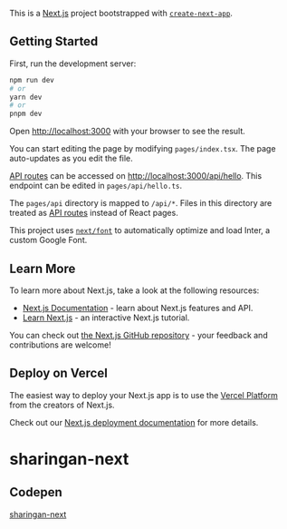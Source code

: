 This is a [Next.js](https://nextjs.org/) project bootstrapped with [`create-next-app`](https://github.com/vercel/next.js/tree/canary/packages/create-next-app).

## Getting Started

First, run the development server:

```bash
npm run dev
# or
yarn dev
# or
pnpm dev
```

Open [http://localhost:3000](http://localhost:3000) with your browser to see the result.

You can start editing the page by modifying `pages/index.tsx`. The page auto-updates as you edit the file.

[API routes](https://nextjs.org/docs/api-routes/introduction) can be accessed on [http://localhost:3000/api/hello](http://localhost:3000/api/hello). This endpoint can be edited in `pages/api/hello.ts`.

The `pages/api` directory is mapped to `/api/*`. Files in this directory are treated as [API routes](https://nextjs.org/docs/api-routes/introduction) instead of React pages.

This project uses [`next/font`](https://nextjs.org/docs/basic-features/font-optimization) to automatically optimize and load Inter, a custom Google Font.

## Learn More

To learn more about Next.js, take a look at the following resources:

- [Next.js Documentation](https://nextjs.org/docs) - learn about Next.js features and API.
- [Learn Next.js](https://nextjs.org/learn) - an interactive Next.js tutorial.

You can check out [the Next.js GitHub repository](https://github.com/vercel/next.js/) - your feedback and contributions are welcome!

## Deploy on Vercel

The easiest way to deploy your Next.js app is to use the [Vercel Platform](https://vercel.com/new?utm_medium=default-template&filter=next.js&utm_source=create-next-app&utm_campaign=create-next-app-readme) from the creators of Next.js.

Check out our [Next.js deployment documentation](https://nextjs.org/docs/deployment) for more details.
# sharingan-next

## Codepen
[sharingan-next](https://codesandbox.io/p/github/DarkShark-RAz/sharingan-next/main?layout=%257B%2522activeFilepath%2522%253A%2522%252FREADME.md%2522%252C%2522openFiles%2522%253A%255B%2522%252FREADME.md%2522%255D%252C%2522sidebarPanel%2522%253A%2522EXPLORER%2522%252C%2522gitSidebarPanel%2522%253A%2522COMMIT%2522%252C%2522fullScreenDevtools%2522%253Afalse%252C%2522rootPanelGroup%2522%253A%257B%2522direction%2522%253A%2522vertical%2522%252C%2522type%2522%253A%2522PANEL_GROUP%2522%252C%2522id%2522%253A%2522DEVTOOLS_PANELS%2522%252C%2522panels%2522%253A%255B%257B%2522type%2522%253A%2522PANEL%2522%252C%2522panelType%2522%253A%2522TABS%2522%252C%2522id%2522%253A%2522clgzkjxn20009356mmd2vwb9l%2522%257D%255D%252C%2522sizes%2522%253A%255B100%255D%257D%252C%2522tabbedPanels%2522%253A%257B%2522clgzkjxn20009356mmd2vwb9l%2522%253A%257B%2522id%2522%253A%2522clgzkjxn20009356mmd2vwb9l%2522%252C%2522activeTabId%2522%253A%2522clgzkkb1u00gl356meth5hhe1%2522%252C%2522tabs%2522%253A%255B%257B%2522type%2522%253A%2522TASK_LOG%2522%252C%2522taskId%2522%253A%2522dev%2522%252C%2522id%2522%253A%2522clgzkk3yn0069356m9t41bph5%2522%257D%252C%257B%2522type%2522%253A%2522TASK_PORT%2522%252C%2522taskId%2522%253A%2522dev%2522%252C%2522port%2522%253A3000%252C%2522id%2522%253A%2522clgzkk4yz00ai356mvqkrrqk2%2522%252C%2522path%2522%253A%2522%252F%2522%257D%252C%257B%2522type%2522%253A%2522TASK_PORT%2522%252C%2522taskId%2522%253A%2522dev%2522%252C%2522port%2522%253A37651%252C%2522id%2522%253A%2522clgzkk56800cj356myome76v0%2522%252C%2522path%2522%253A%2522%252F%2522%257D%252C%257B%2522type%2522%253A%2522TASK_PORT%2522%252C%2522taskId%2522%253A%2522dev%2522%252C%2522port%2522%253A44141%252C%2522id%2522%253A%2522clgzkk6fn00ek356m04wxo3ta%2522%252C%2522path%2522%253A%2522%252F%2522%257D%252C%257B%2522type%2522%253A%2522TASK_PORT%2522%252C%2522taskId%2522%253A%2522dev%2522%252C%2522port%2522%253A32789%252C%2522id%2522%253A%2522clgzkkb1u00gl356meth5hhe1%2522%252C%2522path%2522%253A%2522%252F%2522%257D%255D%257D%257D%252C%2522showSidebar%2522%253Atrue%252C%2522showDevtools%2522%253Atrue%252C%2522sidebarPanelSize%2522%253A15%252C%2522editorPanelSize%2522%253A47.916666666666664%252C%2522devtoolsPanelSize%2522%253A35%257D)
